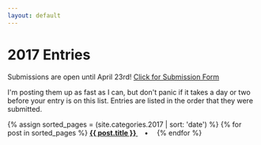 ```yaml
---
layout: default
---
```


# 2017 Entries

Submissions are open until April 23rd! [Click for Submission Form]({{site.baseurl}}/2017submission)

I'm posting them up as fast as I can, but don't panic if it takes a day or two before your entry is on this list. Entries are listed in the order that they were submitted.

<p>
{% assign sorted_pages = (site.categories.2017 | sort: 'date') %}
  {% for post in sorted_pages %}
      <strong><a href="{{ post.url }}">
        {{ post.title }}
      </a>&emsp;•&emsp;</strong>
  {% endfor %}
</p>

